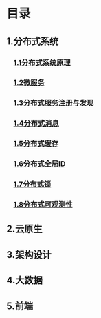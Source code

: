 # **目录**
##  **1.分布式系统**
### &emsp;[1.1分布式系统原理](https://github.com/xiaoyuge/Tech-Notes/blob/main/%E5%88%86%E5%B8%83%E5%BC%8F%E7%B3%BB%E7%BB%9F/%E5%88%86%E5%B8%83%E5%BC%8F%E7%B3%BB%E7%BB%9F%E5%8E%9F%E7%90%86.md)
### &emsp;[1.2微服务](https://github.com/xiaoyuge/Tech-Notes/blob/main/%E5%88%86%E5%B8%83%E5%BC%8F%E7%B3%BB%E7%BB%9F/%E5%BE%AE%E6%9C%8D%E5%8A%A1.md)
### &emsp;[1.3分布式服务注册与发现]()
### &emsp;[1.4分布式消息]()
### &emsp;[1.5分布式缓存]()
### &emsp;[1.6分布式全局ID]()
### &emsp;[1.7分布式锁]()
### &emsp;[1.8分布式可观测性]()
##  2.云原生
##  3.架构设计
##  4.大数据
##  5.前端



